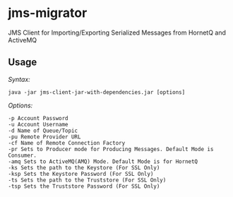 # jms-migrator
JMS Client for Importing/Exporting Serialized Messages from HornetQ and ActiveMQ

## Usage

*Syntax:*

    java -jar jms-client-jar-with-dependencies.jar [options]
  
*Options:*

    -p Account Password
    -u Account Username
    -d Name of Queue/Topic
    -pu Remote Provider URL 
    -cf Name of Remote Connection Factory
    -pr Sets to Producer mode for Producing Messages. Default Mode is Consumer.
    -amq Sets to ActiveMQ(AMQ) Mode. Default Mode is for HornetQ
    -ks Sets the path to the Keystore (For SSL Only)
    -ksp Sets the Keystore Password (For SSL Only)
    -ts Sets the path to the Truststore (For SSL Only)
    -tsp Sets the Truststore Password (For SSL Only)
  
